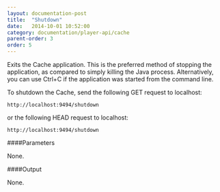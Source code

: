 ```yaml
---
layout: documentation-post
title:  "Shutdown"
date:   2014-10-01 10:52:00
category: documentation/player-api/cache
parent-order: 3
order: 5
---
```


Exits the Cache application. This is the preferred method of stopping the application, as compared to simply killing the Java process.
Alternatively, you can use Ctrl+C if the application was started from the command line.

To shutdown the Cache, send the following GET request to localhost:

`http://localhost:9494/shutdown`

or the following HEAD request to localhost:

`http://localhost:9494/shutdown`

####Parameters

None.


####Output

None.